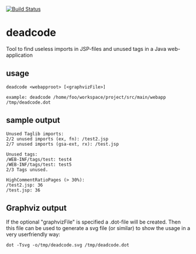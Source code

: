 [![Build Status](https://travis-ci.org/NorddeutscherRundfunk/deadcode.svg?branch=master)](https://travis-ci.org/NorddeutscherRundfunk/deadcode)
# deadcode
Tool to find useless imports in JSP-files and unused tags in a Java web-application

## usage
```
deadcode <webapproot> [<graphvizFile>]
```

```
example: deadcode /home/foo/workspace/project/src/main/webapp /tmp/deadcode.dot
```

## sample output
```
Unused Taglib imports:
2/2 unused imports (ex, fn): /test2.jsp
2/7 unused imports (gsa-ext, rx): /test.jsp

Unused tags:
/WEB-INF/tags/test: test4
/WEB-INF/tags/test: test5
2/3 Tags unused.

HighCommentRatioPages (> 30%):
/test2.jsp: 36
/test.jsp: 36
```

## Graphviz output
If the optional "graphvizFile" is specified a .dot-file will be created. Then this file can be used to generate a svg file (or similar) to show the usage in a very userfriendly way:
```
dot -Tsvg -o/tmp/deadcode.svg /tmp/deadcode.dot
```